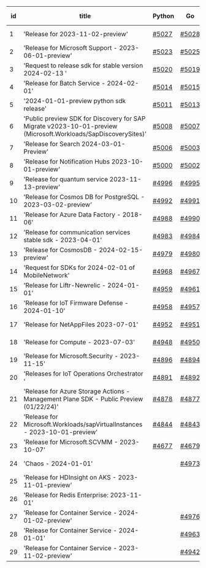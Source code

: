 | id | title | Python | Go | Java | Js | created date | target date | status |
| ------ | ------ | ------ | ------ | ------ | ------ | ------ | ------ | :-----: |
| 1 | 'Release for 2023-11-02-preview'  | [#5027](https://github.com/Azure/sdk-release-request/issues/5027)  | [#5028](https://github.com/Azure/sdk-release-request/issues/5028)  | [#5029](https://github.com/Azure/sdk-release-request/issues/5029)  | [#5026](https://github.com/Azure/sdk-release-request/issues/5026)  | 03-05 | 03-22 |  |
| 2 | 'Release for Microsoft Support - 2023-06-01-preview'  | [#5023](https://github.com/Azure/sdk-release-request/issues/5023)  | [#5025](https://github.com/Azure/sdk-release-request/issues/5025)  | [#5024](https://github.com/Azure/sdk-release-request/issues/5024)  | [#5022](https://github.com/Azure/sdk-release-request/issues/5022)  | 03-04 | 03-22 |  |
| 3 | 'Request to release sdk for stable version 2024-02-13 '  | [#5020](https://github.com/Azure/sdk-release-request/issues/5020)  | [#5019](https://github.com/Azure/sdk-release-request/issues/5019)  | [#5021](https://github.com/Azure/sdk-release-request/issues/5021)  | [#5018](https://github.com/Azure/sdk-release-request/issues/5018)  | 02-29 | 03-22 |  |
| 4 | 'Release for Batch Service - 2024-02-01'  | [#5014](https://github.com/Azure/sdk-release-request/issues/5014)  | [#5015](https://github.com/Azure/sdk-release-request/issues/5015)  | [#5017](https://github.com/Azure/sdk-release-request/issues/5017)  | [#5016](https://github.com/Azure/sdk-release-request/issues/5016)  | 02-29 | 03-22 |  |
| 5 | '2024-01-01-preview python sdk release'  | [#5011](https://github.com/Azure/sdk-release-request/issues/5011)  | [#5013](https://github.com/Azure/sdk-release-request/issues/5013)  |  | [#5012](https://github.com/Azure/sdk-release-request/issues/5012)  | 02-28 | 03-22 |  |
| 6 | 'Public preview SDK for Discovery for SAP Migrate v2023-10-01-preview (Microsoft.Workloads/SapDiscoverySites)'  | [#5008](https://github.com/Azure/sdk-release-request/issues/5008)  | [#5007](https://github.com/Azure/sdk-release-request/issues/5007)  | [#5009](https://github.com/Azure/sdk-release-request/issues/5009)  | [#5010](https://github.com/Azure/sdk-release-request/issues/5010)  | 02-28 | 03-22 |  |
| 7 | 'Release for Search 2024-03-01-Preview'  | [#5006](https://github.com/Azure/sdk-release-request/issues/5006)  | [#5003](https://github.com/Azure/sdk-release-request/issues/5003)  | [#5004](https://github.com/Azure/sdk-release-request/issues/5004)  | [#5005](https://github.com/Azure/sdk-release-request/issues/5005)  | 02-27 | 03-22 | Hold on by Python/ |
| 8 | 'Release for Notification Hubs 2023-10-01-preview'  | [#5000](https://github.com/Azure/sdk-release-request/issues/5000)  | [#5002](https://github.com/Azure/sdk-release-request/issues/5002)  | [#5001](https://github.com/Azure/sdk-release-request/issues/5001)  | [#4999](https://github.com/Azure/sdk-release-request/issues/4999)  | 02-27 | 03-22 |  |
| 9 | 'Release for quantum service 2023-11-13-preview'  | [#4996](https://github.com/Azure/sdk-release-request/issues/4996)  | [#4995](https://github.com/Azure/sdk-release-request/issues/4995)  | [#4997](https://github.com/Azure/sdk-release-request/issues/4997)  | [#4998](https://github.com/Azure/sdk-release-request/issues/4998)  | 02-27 | 03-22 |  |
| 10 | 'Release for Cosmos DB for PostgreSQL - 2023-03-02-preview'  | [#4992](https://github.com/Azure/sdk-release-request/issues/4992)  | [#4991](https://github.com/Azure/sdk-release-request/issues/4991)  | [#4994](https://github.com/Azure/sdk-release-request/issues/4994)  | [#4993](https://github.com/Azure/sdk-release-request/issues/4993)  | 02-27 | 03-22 |  |
| 11 | 'Release for Azure Data Factory - 2018-06'  | [#4988](https://github.com/Azure/sdk-release-request/issues/4988)  | [#4990](https://github.com/Azure/sdk-release-request/issues/4990)  | [#4987](https://github.com/Azure/sdk-release-request/issues/4987)  | [#4989](https://github.com/Azure/sdk-release-request/issues/4989)  | 02-27 | 03-22 |  |
| 12 | 'Release for communication services stable sdk - 2023-04-01'  | [#4983](https://github.com/Azure/sdk-release-request/issues/4983)  | [#4984](https://github.com/Azure/sdk-release-request/issues/4984)  | [#4982](https://github.com/Azure/sdk-release-request/issues/4982)  | [#4981](https://github.com/Azure/sdk-release-request/issues/4981)  | 02-24 | 03-22 |  |
| 13 | 'Release for CosmosDB - 2024-02-15-preview'  | [#4979](https://github.com/Azure/sdk-release-request/issues/4979)  | [#4980](https://github.com/Azure/sdk-release-request/issues/4980)  | [#4977](https://github.com/Azure/sdk-release-request/issues/4977)  | [#4978](https://github.com/Azure/sdk-release-request/issues/4978)  | 02-22 | 03-22 | Hold on by JS/ |
| 14 | 'Request for SDKs for 2024-02-01 of MobileNetwork'  | [#4968](https://github.com/Azure/sdk-release-request/issues/4968)  | [#4967](https://github.com/Azure/sdk-release-request/issues/4967)  | [#4969](https://github.com/Azure/sdk-release-request/issues/4969)  | [#4970](https://github.com/Azure/sdk-release-request/issues/4970)  | 02-20 | 03-22 |  |
| 15 | 'Release for Liftr-Newrelic - 2024-01-01'  | [#4959](https://github.com/Azure/sdk-release-request/issues/4959)  | [#4961](https://github.com/Azure/sdk-release-request/issues/4961)  | [#4962](https://github.com/Azure/sdk-release-request/issues/4962)  | [#4960](https://github.com/Azure/sdk-release-request/issues/4960)  | 02-19 | 03-22 |  |
| 16 | 'Release for IoT Firmware Defense - 2024-01-10'  | [#4958](https://github.com/Azure/sdk-release-request/issues/4958)  | [#4957](https://github.com/Azure/sdk-release-request/issues/4957)  | [#4956](https://github.com/Azure/sdk-release-request/issues/4956)  | [#4955](https://github.com/Azure/sdk-release-request/issues/4955)  | 02-17 | 03-22 |  |
| 17 | 'Release for NetAppFiles 2023-07-01'  | [#4952](https://github.com/Azure/sdk-release-request/issues/4952)  | [#4951](https://github.com/Azure/sdk-release-request/issues/4951)  | [#4954](https://github.com/Azure/sdk-release-request/issues/4954)  | [#4953](https://github.com/Azure/sdk-release-request/issues/4953)  | 02-16 | 03-22 |  |
| 18 | 'Release for Compute - 2023-07-03'  | [#4948](https://github.com/Azure/sdk-release-request/issues/4948)  | [#4950](https://github.com/Azure/sdk-release-request/issues/4950)  |  | [#4947](https://github.com/Azure/sdk-release-request/issues/4947)  | 02-15 | 03-22 |  |
| 19 | 'Release for Microsoft.Security - 2023-11-15'  | [#4896](https://github.com/Azure/sdk-release-request/issues/4896)  | [#4894](https://github.com/Azure/sdk-release-request/issues/4894)  | [#4895](https://github.com/Azure/sdk-release-request/issues/4895)  | [#4897](https://github.com/Azure/sdk-release-request/issues/4897)  | 01-18 | 02-23 | Hold on by JS/Java/Go/Python/ |
| 20 | 'Releases for IoT Operations Orchestrator '  | [#4891](https://github.com/Azure/sdk-release-request/issues/4891)  | [#4892](https://github.com/Azure/sdk-release-request/issues/4892)  | [#4893](https://github.com/Azure/sdk-release-request/issues/4893)  | [#4890](https://github.com/Azure/sdk-release-request/issues/4890)  | 01-16 | 02-23 | Hold on by JS/Java/Go/Python/ |
| 21 | 'Release for Azure Storage Actions - Management Plane SDK - Public Preview (01/22/24)'  | [#4878](https://github.com/Azure/sdk-release-request/issues/4878)  | [#4877](https://github.com/Azure/sdk-release-request/issues/4877)  | [#4879](https://github.com/Azure/sdk-release-request/issues/4879)  | [#4876](https://github.com/Azure/sdk-release-request/issues/4876)  | 01-09 | 02-23 | Hold on by JS/Java/Go/Python/ |
| 22 | 'Release for Microsoft.Workloads/sapVirtualInstances - 2023-10-01-preview'  | [#4844](https://github.com/Azure/sdk-release-request/issues/4844)  | [#4843](https://github.com/Azure/sdk-release-request/issues/4843)  | [#4845](https://github.com/Azure/sdk-release-request/issues/4845)  | [#4842](https://github.com/Azure/sdk-release-request/issues/4842)  | 12-20 | 02-23 | Hold on by JS/Java/Go/Python/ |
| 23 | 'Release for Microsoft.SCVMM - 2023-10-07'  | [#4677](https://github.com/Azure/sdk-release-request/issues/4677)  | [#4679](https://github.com/Azure/sdk-release-request/issues/4679)  | [#4678](https://github.com/Azure/sdk-release-request/issues/4678)  | [#4676](https://github.com/Azure/sdk-release-request/issues/4676)  | 10-23 | 02-23 | Hold on by JS/Java/Go/Python/ |
| 24 | 'Chaos - 2024-01-01'  |  | [#4973](https://github.com/Azure/sdk-release-request/issues/4973)  | [#4972](https://github.com/Azure/sdk-release-request/issues/4972)  | [#4974](https://github.com/Azure/sdk-release-request/issues/4974)  | 02-21 | 03-22 |  |
| 25 | 'Release for HDInsight on AKS - 2023-11-01-preview'  |  |  | [#4936](https://github.com/Azure/sdk-release-request/issues/4936)  |  | 02-01 | 02-23 |  |
| 26 | 'Release for Redis Enterprise: 2023-11-01'  |  |  | [#4906](https://github.com/Azure/sdk-release-request/issues/4906)  |  | 01-22 |  |  |
| 27 | 'Release for Container Service - 2024-01-02-preview'  |  | [#4976](https://github.com/Azure/sdk-release-request/issues/4976)  |  | [#4975](https://github.com/Azure/sdk-release-request/issues/4975)  | 02-21 | 03-22 |  |
| 28 | 'Release for Container Service - 2024-01-01'  |  | [#4963](https://github.com/Azure/sdk-release-request/issues/4963)  |  | [#4964](https://github.com/Azure/sdk-release-request/issues/4964)  | 02-19 | 03-22 | Hold on by JS/ |
| 29 | 'Release for Container Service - 2023-11-02-preview'  |  | [#4942](https://github.com/Azure/sdk-release-request/issues/4942)  |  |  | 02-02 | 02-23 | Hold on by Go/ |
